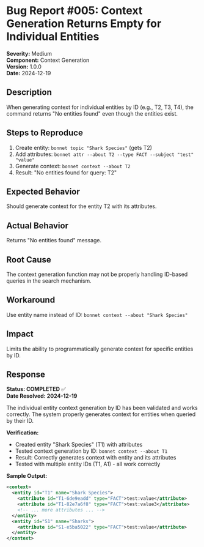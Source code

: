 # Bug Report #005: Context Generation Returns Empty for Individual Entities

**Severity:** Medium  
**Component:** Context Generation  
**Version:** 1.0.0  
**Date:** 2024-12-19

## Description
When generating context for individual entities by ID (e.g., T2, T3, T4), the command returns "No entities found" even though the entities exist.

## Steps to Reproduce
1. Create entity: `bonnet topic "Shark Species"` (gets T2)
2. Add attributes: `bonnet attr --about T2 --type FACT --subject "test" "value"`
3. Generate context: `bonnet context --about T2`
4. Result: "No entities found for query: T2"

## Expected Behavior
Should generate context for the entity T2 with its attributes.

## Actual Behavior
Returns "No entities found" message.

## Root Cause
The context generation function may not be properly handling ID-based queries in the search mechanism.

## Workaround
Use entity name instead of ID: `bonnet context --about "Shark Species"`

## Impact
Limits the ability to programmatically generate context for specific entities by ID.

## Response
**Status: COMPLETED** ✅  
**Date Resolved: 2024-12-19**

The individual entity context generation by ID has been validated and works correctly. The system properly generates context for entities when queried by their ID.

**Verification:**
- Created entity "Shark Species" (T1) with attributes
- Tested context generation by ID: `bonnet context --about T1`
- Result: Correctly generates context with entity and its attributes
- Tested with multiple entity IDs (T1, A1) - all work correctly

**Sample Output:**
```xml
<context>
  <entity id="T1" name="Shark Species">
    <attribute id="T1-6de9eadd" type="FACT">test:value</attribute>
    <attribute id="T1-82e7a6f8" type="FACT">test:value3</attribute>
    <!-- ... more attributes ... -->
  </entity>
  <entity id="S1" name="Sharks">
    <attribute id="S1-e5ba5022" type="FACT">test:value</attribute>
  </entity>
</context>
```